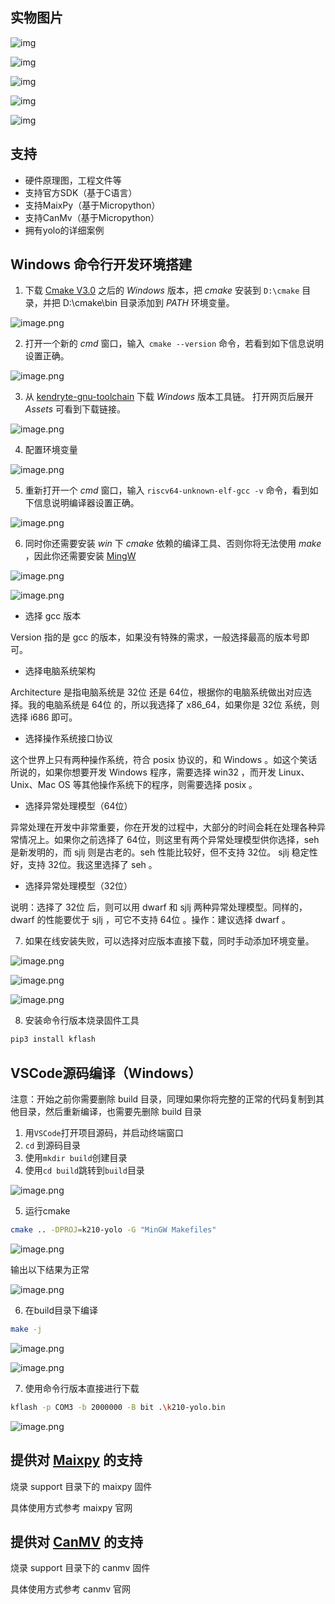 ## 实物图片

![img](./image/63e66d1f9e630.png)

![img](./image/63e66d1f9e631.jpg)

![img](./image/63e66d1f9e632.png)

![img](./image/63ef79b776fdf.jpg)

![img](./image/63ef79d395798.jpg)

## 支持

- 硬件原理图，工程文件等
- 支持官方SDK（基于C语言）
- 支持MaixPy（基于Micropython）
- 支持CanMv（基于Micropython）
- 拥有yolo的详细案例

## Windows 命令行开发环境搭建

1. 下载 [Cmake V3.0](https://cmake.org/download/) 之后的 *Windows* 版本，把 *cmake* 安装到 `D:\cmake` 目录，并把 D:\cmake\bin 目录添加到 *PATH* 环境变量。

![image.png](https://www.liuwei.pub/pic/2023/02/06/63e0c37a278da.png)

2. 打开一个新的 *cmd* 窗口，输入` cmake --version` 命令，若看到如下信息说明设置正确。

![image.png](https://www.liuwei.pub/pic/2023/02/06/63e0c4d4041aa.png)

3. 从 [kendryte-gnu-toolchain](https://github.com/kendryte/kendryte-gnu-toolchain/releases ) 下载 *Windows* 版本工具链。 打开网页后展开 *Assets* 可看到下载链接。

![image.png](https://www.liuwei.pub/pic/2023/02/06/63e0c5e018165.png)

4. 配置环境变量

![image.png](https://www.liuwei.pub/pic/2023/02/06/63e0c7a1b2ebd.png)

5. 重新打开一个 *cmd* 窗口，输入 `riscv64-unknown-elf-gcc -v` 命令，看到如下信息说明编译器设置正确。

![image.png](https://www.liuwei.pub/pic/2023/02/06/63e0c90b46874.png)


6. 同时你还需要安装 *win* 下 *cmake* 依赖的编译工具、否则你将无法使用 *make* ，因此你还需要安装  [MingW](https://sourceforge.net/projects/mingw-w64/files/mingw-w64/mingw-w64-release/)


![image.png](https://www.liuwei.pub/pic/2023/02/06/63e0cb2838442.png)

![image.png](https://www.liuwei.pub/pic/2023/02/06/63e0cc0a3b309.png)

- 选择 gcc 版本

Version 指的是 gcc 的版本，如果没有特殊的需求，一般选择最高的版本号即可。

- 选择电脑系统架构

Architecture 是指电脑系统是 32位 还是 64位，根据你的电脑系统做出对应选择。我的电脑系统是 64位 的，所以我选择了 x86_64，如果你是 32位 系统，则选择 i686 即可。

- 选择操作系统接口协议

这个世界上只有两种操作系统，符合 posix 协议的，和 Windows 。如这个笑话所说的，如果你想要开发 Windows 程序，需要选择 win32 ，而开发 Linux、Unix、Mac OS 等其他操作系统下的程序，则需要选择 posix 。

- 选择异常处理模型（64位）

异常处理在开发中非常重要，你在开发的过程中，大部分的时间会耗在处理各种异常情况上。如果你之前选择了 64位，则这里有两个异常处理模型供你选择，seh 是新发明的，而 sjlj 则是古老的。seh 性能比较好，但不支持 32位。 sjlj 稳定性好，支持 32位。我这里选择了 seh 。

- 选择异常处理模型（32位）

说明：选择了 32位 后，则可以用 dwarf 和 sjlj 两种异常处理模型。同样的，dwarf 的性能要优于 sjlj ，可它不支持 64位 。操作：建议选择 dwarf 。

7. 如果在线安装失败，可以选择对应版本直接下载，同时手动添加环境变量。

![image.png](https://www.liuwei.pub/pic/2023/02/06/63e0eed80b374.png)

![image.png](https://www.liuwei.pub/pic/2023/02/06/63e0ef2ae53de.png)

![image.png](https://www.liuwei.pub/pic/2023/02/06/63e0eeb024ccd.png)

8. 安装命令行版本烧录固件工具

```bash
pip3 install kflash
```

## VSCode源码编译（Windows）

注意：开始之前你需要删除 build 目录，同理如果你将完整的正常的代码复制到其他目录，然后重新编译，也需要先删除 build 目录

1. 用`VSCode`打开项目源码，并启动终端窗口
2. `cd` 到源码目录
3. 使用`mkdir build`创建目录
4. 使用`cd build`跳转到`build`目录

![image.png](https://www.liuwei.pub/pic/2023/02/07/63e235c258a54.png)

5. 运行cmake

```bash
cmake .. -DPROJ=k210-yolo -G "MinGW Makefiles"
```

![image.png](https://www.liuwei.pub/pic/2023/02/07/63e236062b598.png)

输出以下结果为正常

![image.png](https://www.liuwei.pub/pic/2023/02/07/63e23630a09eb.png)

6. 在build目录下编译

```bash
make -j
```

![image.png](https://www.liuwei.pub/pic/2023/02/07/63e23691e1389.png)

![image.png](https://www.liuwei.pub/pic/2023/02/07/63e236af4c97f.png)

7. 使用命令行版本直接进行下载

```bash
kflash -p COM3 -b 2000000 -B bit .\k210-yolo.bin
```

![image.png](https://www.liuwei.pub/pic/2023/02/07/63e237fc2abe5.png)


## 提供对 [Maixpy](https://wiki.sipeed.com/soft/maixpy/zh/) 的支持

烧录 support 目录下的 maixpy 固件

具体使用方式参考 maixpy 官网


## 提供对 [CanMV](https://developer.canaan-creative.com/static/canmv/get-start/quick-start.html) 的支持

烧录 support 目录下的 canmv 固件

具体使用方式参考 canmv 官网